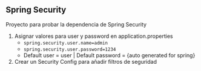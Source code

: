 ## Spring Security
Proyecto para probar la dependencia de Spring Security
1. Asignar valores para user y password en application.properties
   * `spring.security.user.name=admin`
   * `spring.security.user.password=1234` 
   * Default user = user | Default password = {auto generated for spring}
2. Crear un Security Config para añadir filtros de seguridad
